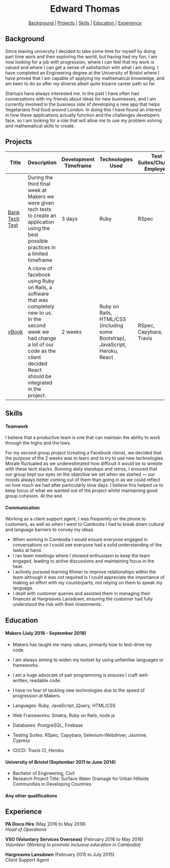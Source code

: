 <h1 align="center">Edward Thomas</h1>

<div align="center">

[Background ](#background) |
[Projects ](#projects) |
[Skills ](#skills) |
[Education ](#education) |
[Experience ](#experience)

</div>

## Background

Since leaving university I decided to take some time for myself by doing part time work and then exploring the world, but having had my fun, I am now looking for a job with progression, where I can feel that my work is valued and where I can get a sense of satisfaction with what I am doing. I have completed an Engineering degree at the University of Bristol where I have proved that I am capable of applying my mathematical knowledge, and am keen to do so after my diverse albeit quite bizarre career path so far.

Startups have always interested me. In the past I have often had conversations with my friends about ideas for new businesses, and I am currently involved in the business side of developing a new app that helps Vegetarians find food around London. In doing this I have found an interest in how these applications actually function and the challenges developers face, so I am looking for a role that will allow me to use my problem solving and mathematical skills to create.

## Projects
| Title | Description | Development Timeframe | Technologies Used | Test Suites/CIs/CDs Employed |
|--|--|--|--|--|
| [Bank Tech Test](https://github.com/edthomas93/bank-tech-test) | During the third final week at Makers we were given tech tests to create an application using the best possible practices in a limited timeframe | 3 days | Ruby | RSpec |
| [vBook](https://github.com/Team-Visage/vBook) | A clone of facebook using Ruby on Rails, a software that was completely new to us. In the second week we had change a lot of our code as the client decided React should be integrated in the project. | 2 weeks | Ruby on Rails, HTML/CSS (including some Bootstrap), JavaScript, Heroku, React | RSpec, Capybara, Travis |

## Skills

#### Teamwork

I believe that a productive team is one that can maintain the ability to work through the highs and the lows.

For my second group project (creating a Facebook clone), we decided that the purpose of the 2 weeks was to learn and to try to use new technologies. Morale fluctuated as we underestimated how difficult it would be to wrestle with these tech stacks. Running daily standups and retros, I ensured that our group kept our eyes on the objective we set when we started — our moods always better coming out of them than going in as we could reflect on how much we had after particularly slow days. I believe this helped us to keep focus of what we wanted out of the project whilst maintaining good group cohesion. At the end

#### Communication

Working as a client support agent, I was frequently on the phone to customers, as well as when I went to Cambodia I had to break down cultural and language barriers to convey my ideas.

- When working in Cambodia I would ensure everyone engaged in conversations so I could see everyone had a solid understanding of the tasks at hand.
- I ran team meetings where I showed enthusiasm to keep the team engaged, leading to active discussions and maintaining focus in the heat.
- I actively pursued learning Khmer to improve relationships within the team although it was not required is I could appreciate the importance of making an effort with my counterparts, not relying on them to speak my language.
- I dealt with customer queries and assisted them in managing their finances at Hargreaves Lansdown, ensuring the customer had fully understood the risk with their investments.

## Education

#### Makers (July 2018 - September 2018)

- Makers has taught me many values, primarily how to test-drive my code.
- I am always aiming to widen my toolset by using unfamiliar languages or frameworks.
- I am a huge advocate of pair programming is ensures I craft well-written, readable code.
- I have no fear of tackling new technologies due to the speed of progression at Makers.

- Languages: Ruby, JavaScript, jQuery, HTML/CSS
- Web Frameworks: Sinatra, Ruby on Rails, node.js
- Databases: PostgreSQL, Firebase
- Testing Suites: RSpec, Capybara, Selenium-Webdriver, Jasmine, Cypress
- CI/CD: Travis CI, Heroku

#### University of Bristol (September 2011 to June 2014)

- Bachelor of Engineering, Civil
- Research Project Title: Surface Water Drainage for Urban Hillside Communities in Developing Countries

#### Any other qualifications

## Experience

**PA Disco Hire** (May 2016 to May 2018)   
*Head of Operations*

**VSO (Voluntary Services Overseas)** (February 2016 to May 2016)   
*Volunteer (Working to promote inclusive education in Cambodia)*

**Hargreaves Lansdown** (February 2015 to July 2015)    
*Client Support Agent*
